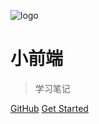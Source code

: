 ![logo](https://docsify.js.org/_media/icon.svg)

# 小前端

> 学习笔记

[GitHub](https://github.com/zyk2020/notes)
[Get Started](README.md)

<!-- 背景图片 -->

<!-- 背景色 -->
<!-- ![color](#f0f0f0) -->
